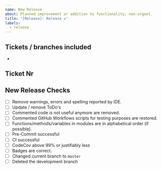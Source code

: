 ```yaml
---
name: New Release
about: Planned improvement or addition to functionality; non-urgent.
title: '[Release]: Release v'
labels:
  - release
---
```


## Tickets / branches included

- [](<>)

## Ticket Nr

<!--Will be provided by owner -->

## New Release Checks

- [ ] Remove warnings, errors and spelling reported by IDE.
- [ ] Update / remove ToDo's
- [ ] Commented code is not useful anymore are removed.
- [ ] Commented GitHub Workflows scripts for testing purposes are restored.
- [ ] Functions/methods/variables in modules are in alphabetical order (if possible).
- [ ] Pre-Commit successful
- [ ] CI successful
- [ ] CodeCov above 99% or justifiably less
- [ ] Badges are correct.
- [ ] Changed current branch to `master`
- [ ] Deleted the development branch
